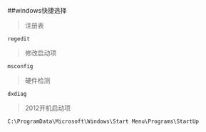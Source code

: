##windows快捷选择


>注册表

	regedit

>修改启动项

	msconfig

>硬件检测

	dxdiag


>2012开机启动项

	C:\ProgramData\Microsoft\Windows\Start Menu\Programs\StartUp